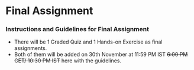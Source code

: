 # Final Assignment

### Instructions and Guidelines for Final Assignment

* There will be 1 Graded Quiz and 1 Hands-on Exercise as final assignments.&#x20;
* Both of them will be added on 30th November at 11:59 PM IST ~~6:00 PM CET/ 10:30 PM IST~~ here with the guidelines.

